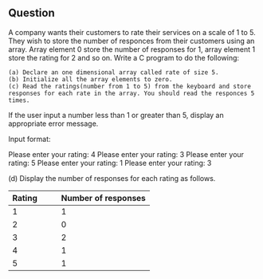 
## Question

A company wants their customers to rate their services on a scale of 1 to 5. They wish to store the number of responces from their customers using an array. Array element 0 store the number of responses for 1, array element 1 store the rating for 2 and so on. Write a C program to do the following:

    (a) Declare an one dimensional array called rate of size 5.
    (b) Initialize all the array elements to zero.
    (c) Read the ratings(number from 1 to 5) from the keyboard and store responses for each rate in the array. You should read the responces 5 times.

If the user input a number less than 1 or greater than 5, display an appropriate error message.

Input format:

Please enter your rating: 4
Please enter your rating: 3
Please enter your rating: 5
Please enter your rating: 1
Please enter your rating: 3

(d) Display the number of responses for each rating as follows.

|Rating  | Number of responses  |
|--------|----------------------|
|1       |                1     |
|2       |                0     |
|3       |                2     |
|4       |                1     |
|5       |                1     |